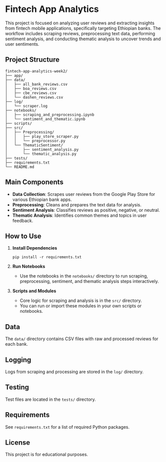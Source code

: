 # Fintech App Analytics

This project is focused on analyzing user reviews and extracting insights from fintech mobile applications, specifically targeting Ethiopian banks. The workflow includes scraping reviews, preprocessing text data, performing sentiment analysis, and conducting thematic analysis to uncover trends and user sentiments.

## Project Structure

```
fintech-app-analytics-week2/
├── app/
├── data/
│   ├── all_bank_reviews.csv
│   ├── boa_reviews.csv
│   ├── cbe_reviews.csv
│   └── dashen_reviews.csv
├── log/
│   └── scraper.log
├── notebooks/
│   ├── scraping_and_preprocessing.ipynb
│   └── sentiment_and_thematic.ipynb
├── scripts/
├── src/
│   ├── Preprocessing/
│   │   ├── play_store_scraper.py
│   │   └── preprocessor.py
│   └── ThematicSentiment/
│       ├── sentiment_analysis.py
│       └── thematic_analysis.py
├── tests/
├── requirements.txt
└── README.md
```

## Main Components

- **Data Collection**: Scrapes user reviews from the Google Play Store for various Ethiopian bank apps.
- **Preprocessing**: Cleans and prepares the text data for analysis.
- **Sentiment Analysis**: Classifies reviews as positive, negative, or neutral.
- **Thematic Analysis**: Identifies common themes and topics in user feedback.

## How to Use

1. **Install Dependencies**

   ```
   pip install -r requirements.txt
   ```

2. **Run Notebooks**

   - Use the notebooks in the `notebooks/` directory to run scraping, preprocessing, sentiment, and thematic analysis steps interactively.

3. **Scripts and Modules**
   - Core logic for scraping and analysis is in the `src/` directory.
   - You can run or import these modules in your own scripts or notebooks.

## Data

The `data/` directory contains CSV files with raw and processed reviews for each bank.

## Logging

Logs from scraping and processing are stored in the `log/` directory.

## Testing

Test files are located in the `tests/` directory.

## Requirements

See `requirements.txt` for a list of required Python packages.


## License

This project is for educational purposes.
